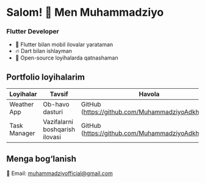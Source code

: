 # Salom! 👋 Men Muhammadziyo  
### Flutter Developer  

- 📱 Flutter bilan mobil ilovalar yarataman  
- 🔥 Dart  bilan ishlayman  
- 🚀 Open-source loyihalarda qatnashaman  

## Portfolio loyihalarim  
| Loyihalar | Tavsif | Havola |
|-----------|--------|--------|
| Weather App | Ob-havo dasturi | GitHub (https://github.com/MuhammadziyoAdkhamov) |
| Task Manager | Vazifalarni boshqarish ilovasi | GitHub (https://github.com/MuhammadziyoAdkhamov) |

## Menga bog‘lanish  
📧 Email: muhammadziyofficial@gmail.com  
 
